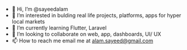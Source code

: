 - 👋 Hi, I’m @sayeedalam
- 👀 I’m interested in bulding real life projects, platforms, apps for hyper local markets
- 🌱 I’m currently learning Flutter, Laravel
- 💞️ I’m looking to collaborate on web, app, dashboards, UI/ UX
- 📫 How to reach me email me at alam.sayeed@gmail.com

<!---
sayeedalam/sayeedalam is a ✨ special ✨ repository because its `README.md` (this file) appears on your GitHub profile.
You can click the Preview link to take a look at your changes.
--->
